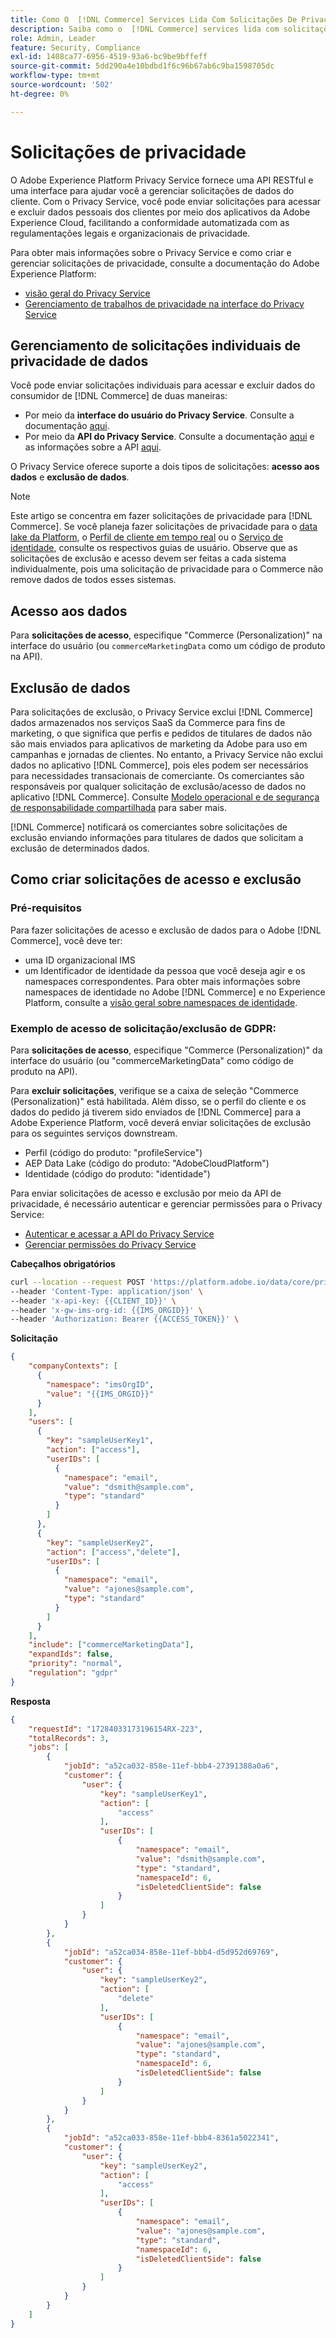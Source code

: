 ```yaml
---
title: Como O  [!DNL Commerce] Services Lida Com Solicitações De Privacidade
description: Saiba como o  [!DNL Commerce] services lida com solicitações para acessar e excluir dados.
role: Admin, Leader
feature: Security, Compliance
exl-id: 1408ca77-6956-4519-93a6-bc9be9bffeff
source-git-commit: 5dd290a4e10bdbd1f6c96b67ab6c9ba1598705dc
workflow-type: tm+mt
source-wordcount: '502'
ht-degree: 0%

---
```


# Solicitações de privacidade

O Adobe Experience Platform Privacy Service fornece uma API RESTful e uma interface para ajudar você a gerenciar solicitações de dados do cliente. Com o Privacy Service, você pode enviar solicitações para acessar e excluir dados pessoais dos clientes por meio dos aplicativos da Adobe Experience Cloud, facilitando a conformidade automatizada com as regulamentações legais e organizacionais de privacidade.

Para obter mais informações sobre o Privacy Service e como criar e gerenciar solicitações de privacidade, consulte a documentação do Adobe Experience Platform:

* [visão geral do Privacy Service](https://experienceleague.adobe.com/pt-br/docs/experience-platform/privacy/home)
* [Gerenciamento de trabalhos de privacidade na interface do Privacy Service](https://experienceleague.adobe.com/pt-br/docs/experience-platform/privacy/ui/user-guide)

## Gerenciamento de solicitações individuais de privacidade de dados

Você pode enviar solicitações individuais para acessar e excluir dados do consumidor de [!DNL Commerce] de duas maneiras:

* Por meio da **interface do usuário do Privacy Service**. Consulte a documentação [aqui](https://experienceleague.adobe.com/pt-br/docs/experience-platform/privacy/ui/user-guide#_blank).
* Por meio da **API do Privacy Service**. Consulte a documentação [aqui](https://developer.adobe.com/experience-platform-apis/references/privacy-service/#_blank) e as informações sobre a API [aqui](https://developer.adobe.com/experience-platform-apis/#_blank).

O Privacy Service oferece suporte a dois tipos de solicitações: **acesso aos dados** e **exclusão de dados**.

>[!NOTE]
>
>Este artigo se concentra em fazer solicitações de privacidade para [!DNL Commerce]. Se você planeja fazer solicitações de privacidade para o [data lake da Platform](https://experienceleague.adobe.com/pt-br/docs/experience-platform/catalog/privacy), o [Perfil de cliente em tempo real](https://experienceleague.adobe.com/pt-br/docs/experience-platform/profile/privacy) ou o [Serviço de identidade](https://experienceleague.adobe.com/pt-br/docs/experience-platform/identity/privacy), consulte os respectivos guias de usuário. Observe que as solicitações de exclusão e acesso devem ser feitas a cada sistema individualmente, pois uma solicitação de privacidade para o Commerce não remove dados de todos esses sistemas.

## Acesso aos dados

Para **solicitações de acesso**, especifique &quot;Commerce (Personalization)&quot; na interface do usuário (ou `commerceMarketingData` como um código de produto na API).

## Exclusão de dados

Para solicitações de exclusão, o Privacy Service exclui [!DNL Commerce] dados armazenados nos serviços SaaS da Commerce para fins de marketing, o que significa que perfis e pedidos de titulares de dados não são mais enviados para aplicativos de marketing da Adobe para uso em campanhas e jornadas de clientes. No entanto, a Privacy Service não exclui dados no aplicativo [!DNL Commerce], pois eles podem ser necessários para necessidades transacionais de comerciante. Os comerciantes são responsáveis por qualquer solicitação de exclusão/acesso de dados no aplicativo [!DNL Commerce]. Consulte [Modelo operacional e de segurança de responsabilidade compartilhada](https://experienceleague.adobe.com/pt-br/docs/commerce-operations/security-and-compliance/shared-responsibility) para saber mais.

[!DNL Commerce] notificará os comerciantes sobre solicitações de exclusão enviando informações para titulares de dados que solicitam a exclusão de determinados dados.

## Como criar solicitações de acesso e exclusão

### Pré-requisitos

Para fazer solicitações de acesso e exclusão de dados para o Adobe [!DNL Commerce], você deve ter:

* uma ID organizacional IMS
* um Identificador de identidade da pessoa que você deseja agir e os namespaces correspondentes. Para obter mais informações sobre namespaces de identidade no Adobe [!DNL Commerce] e no Experience Platform, consulte a [visão geral sobre namespaces de identidade](https://experienceleague.adobe.com/pt-br/docs/experience-platform/identity/features/namespaces).

### Exemplo de acesso de solicitação/exclusão de GDPR:

Para **solicitações de acesso**, especifique &quot;Commerce (Personalization)&quot; da interface do usuário (ou &quot;commerceMarketingData&quot; como código de produto na API).

Para **excluir solicitações**, verifique se a caixa de seleção &quot;Commerce (Personalization)&quot; está habilitada. Além disso, se o perfil do cliente e os dados do pedido já tiverem sido enviados de [!DNL Commerce] para a Adobe Experience Platform, você deverá enviar solicitações de exclusão para os seguintes serviços downstream.

* Perfil (código do produto: &quot;profileService&quot;)
* AEP Data Lake (código do produto: &quot;AdobeCloudPlatform&quot;)
* Identidade (código do produto: &quot;identidade&quot;)

Para enviar solicitações de acesso e exclusão por meio da API de privacidade, é necessário autenticar e gerenciar permissões para o Privacy Service:

* [Autenticar e acessar a API do Privacy Service](https://experienceleague.adobe.com/pt-br/docs/experience-platform/privacy/api/getting-started)
* [Gerenciar permissões do Privacy Service](https://experienceleague.adobe.com/pt-br/docs/experience-platform/privacy/permissions)

**Cabeçalhos obrigatórios**

```bash
curl --location --request POST 'https://platform.adobe.io/data/core/privacy/jobs' \
--header 'Content-Type: application/json' \
--header 'x-api-key: {{CLIENT_ID}}' \
--header 'x-gw-ims-org-id: {{IMS_ORGID}}' \
--header 'Authorization: Bearer {{ACCESS_TOKEN}}' \
```

**Solicitação**

```json
{
    "companyContexts": [
      {
        "namespace": "imsOrgID",
        "value": "{{IMS_ORGID}}"
      }
    ],
    "users": [
      {
        "key": "sampleUserKey1",
        "action": ["access"],
        "userIDs": [
          {
            "namespace": "email",
            "value": "dsmith@sample.com",
            "type": "standard"
          }
        ]
      },
      {
        "key": "sampleUserKey2",
        "action": ["access","delete"],
        "userIDs": [
          {
            "namespace": "email",
            "value": "ajones@sample.com",
            "type": "standard"
          }
        ]
      }
    ],
    "include": ["commerceMarketingData"],
    "expandIds": false,
    "priority": "normal",
    "regulation": "gdpr"
}
```

**Resposta**

```json
{
    "requestId": "17284033173196154RX-223",
    "totalRecords": 3,
    "jobs": [
        {
            "jobId": "a52ca032-858e-11ef-bbb4-27391388a0a6",
            "customer": {
                "user": {
                    "key": "sampleUserKey1",
                    "action": [
                        "access"
                    ],
                    "userIDs": [
                        {
                            "namespace": "email",
                            "value": "dsmith@sample.com",
                            "type": "standard",
                            "namespaceId": 6,
                            "isDeletedClientSide": false
                        }
                    ]
                }
            }
        },
        {
            "jobId": "a52ca034-858e-11ef-bbb4-d5d952d69769",
            "customer": {
                "user": {
                    "key": "sampleUserKey2",
                    "action": [
                        "delete"
                    ],
                    "userIDs": [
                        {
                            "namespace": "email",
                            "value": "ajones@sample.com",
                            "type": "standard",
                            "namespaceId": 6,
                            "isDeletedClientSide": false
                        }
                    ]
                }
            }
        },
        {
            "jobId": "a52ca033-858e-11ef-bbb4-8361a5022341",
            "customer": {
                "user": {
                    "key": "sampleUserKey2",
                    "action": [
                        "access"
                    ],
                    "userIDs": [
                        {
                            "namespace": "email",
                            "value": "ajones@sample.com",
                            "type": "standard",
                            "namespaceId": 6,
                            "isDeletedClientSide": false
                        }
                    ]
                }
            }
        }
    ]
}
```

